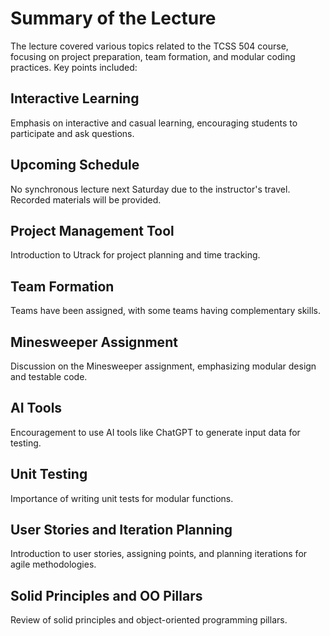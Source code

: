 # Summary of the Lecture

The lecture covered various topics related to the TCSS 504 course, focusing on project preparation, team formation, and modular coding practices. Key points included:

## Interactive Learning

Emphasis on interactive and casual learning, encouraging students to participate and ask questions.

## Upcoming Schedule

No synchronous lecture next Saturday due to the instructor's travel. Recorded materials will be provided.

## Project Management Tool

Introduction to Utrack for project planning and time tracking.

## Team Formation

Teams have been assigned, with some teams having complementary skills.

## Minesweeper Assignment

Discussion on the Minesweeper assignment, emphasizing modular design and testable code.

## AI Tools

Encouragement to use AI tools like ChatGPT to generate input data for testing.

## Unit Testing

Importance of writing unit tests for modular functions.

## User Stories and Iteration Planning

Introduction to user stories, assigning points, and planning iterations for agile methodologies.

## Solid Principles and OO Pillars

Review of solid principles and object-oriented programming pillars.
